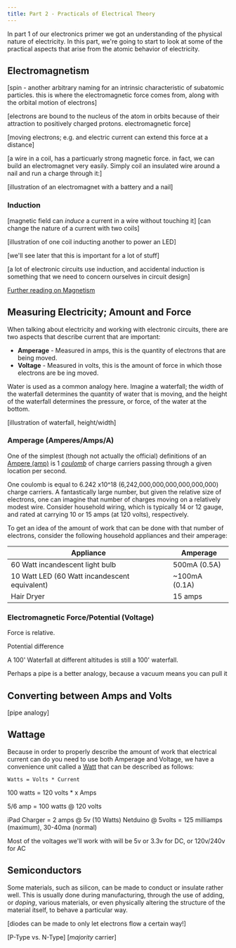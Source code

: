 ```yaml
---
title: Part 2 - Practicals of Electrical Theory
---
```


In part 1 of our electronics primer we got an understanding of the physical nature of electricity. In this part, we're going to start to look at some of the practical aspects that arise from the atomic behavior of electricity.

## Electromagnetism

<!--[field alignment comes from orbital motion AND spin of electrons]-->


[spin - another arbitrary naming for an intrinsic characteristic of subatomic particles. this is where the electromagnetic force comes from, along with the orbital motion of electrons]



[electrons are bound to the nucleus of the atom in orbits because of their attraction to positively charged protons. electromagnetic force]

[moving electrons; e.g. and electric current can extend this force at a distance]

[a wire in a coil, has a particuarly strong magnetic force. in fact, we can build an electromagnet very easily. Simply coil an insulated wire around a nail and run a charge through it:]

[illustration of an electromagnet with a battery and a nail]

### Induction

[magnetic field can _induce_ a current in a wire without touching it]
[can change the nature of a current with two coils]

[illustration of one coil inducting another to power an LED]

[we'll see later that this is important for a lot of stuff]

[a lot of electronic circuits use induction, and accidental induction is something that we need to concern ourselves in circuit design]

[Further reading on Magnetism](http://www.rpi.edu/dept/phys/ScIT/InformationStorage/faraday/magnetism_a.html)


## Measuring Electricity; Amount and Force

When talking about electricity and working with electronic circuits, there are two aspects that describe current that are important:

 * **Amperage** - Measured in amps, this is the quantity of electrons that are being moved.
 * **Voltage** - Measured in volts, this is the amount of force in which those electrons are be	ing moved.

Water is used as a common analogy here. Imagine a waterfall; the width of the waterfall determines the quantity of water that is moving, and the height of the waterfall determines the pressure, or force, of the water at the bottom.

[illustration of waterfall, height/width]

### Amperage (Amperes/Amps/A)

One of the simplest (though not actually the official) definitions of an [Ampere (amp)](https://en.wikipedia.org/wiki/Ampere) is 1 [_coulomb_](https://en.wikipedia.org/wiki/Coulomb) of charge carriers passing through a given location per second. 

One coulomb is equal to 6.242 x10^18 (6,242,000,000,000,000,000,000) charge carriers. A fantastically large number, but given the relative size of electrons, one can imagine that number of charges moving on a relatively modest wire. Consider household wiring, which is typically 14 or 12 gauge, and rated at carrying 10 or 15 amps (at 120 volts), respectively.

To get an idea of the amount of work that can be done with that number of electrons, consider the following household appliances and their amperage:

| Appliance                       | Amperage |
|---------------------------------|--------------|
| 60 Watt incandescent light bulb | 500mA (0.5A) |
| 10 Watt LED (60 Watt incandescent equivalent) | ~100mA (0.1A) |
| Hair Dryer | 15 amps |


### Electromagnetic Force/Potential (Voltage)

Force is relative. 

Potential difference

A 100' Waterfall at different altitudes is still a 100' waterfall.

Perhaps a pipe is a better analogy, because a vacuum means you can pull it

## Converting between Amps and Volts

[pipe analogy]


## Wattage

Because in order to properly describe the amount of work that electrical current can do you need to use both Amperage and Voltage, we have a convenience unit called a [Watt](https://en.wikipedia.org/wiki/Watt) that can be described as follows:

```
Watts = Volts * Current
```




100 watts = 120 volts * x Amps

5/6 amp = 100 watts @ 120 volts

iPad Charger = 2 amps @ 5v (10 Watts)
Netduino @ 5volts = 125 milliamps (maximum), 30-40ma (normal)



Most of the voltages we'll work with will be 5v or 3.3v for DC, or 120v/240v for AC










## Semiconductors

Some materials, such as silicon, can be made to conduct or insulate rather well. This is usually done during manufacturing, through the use of adding, or _doping_, various materials, or even physically altering the structure of the material itself, to behave a particular way. 

[diodes can be made to only let electrons flow a certain way!]

[P-Type vs. N-Type]
[_majority_ carrier]

